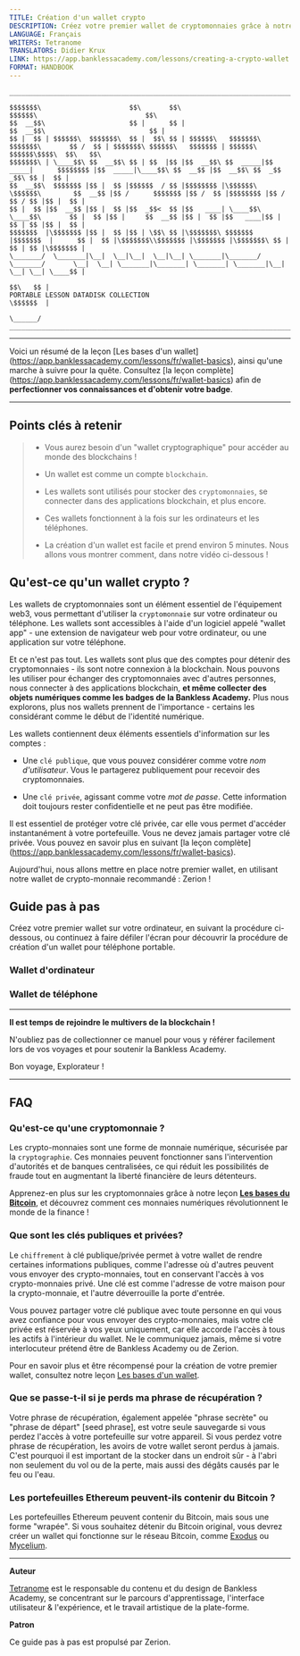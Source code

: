 ```yaml
---
TITLE: Création d'un wallet crypto
DESCRIPTION: Créez votre premier wallet de cryptomonnaies grâce à notre guide étape par étape.
LANGUAGE: Français
WRITERS: Tetranome
TRANSLATORS: Didier Krux
LINK: https://app.banklessacademy.com/lessons/creating-a-crypto-wallet
FORMAT: HANDBOOK
---
```


```
__________________________________________________________________________________________________________________________________________________________

$$$$$$$\                      $$\       $$\                                      $$$$$$\                           $$\                                   
$$  __$$\                     $$ |      $$ |                                    $$  __$$\                          $$ |                                  
$$ |  $$ | $$$$$$\  $$$$$$$\  $$ |  $$\ $$ | $$$$$$\   $$$$$$$\  $$$$$$$\       $$ /  $$ | $$$$$$$\ $$$$$$\   $$$$$$$ | $$$$$$\  $$$$$$\$$$$\  $$\   $$\ 
$$$$$$$\ | \____$$\ $$  __$$\ $$ | $$  |$$ |$$  __$$\ $$  _____|$$  _____|      $$$$$$$$ |$$  _____|\____$$\ $$  __$$ |$$  __$$\ $$  _$$  _$$\ $$ |  $$ |
$$  __$$\  $$$$$$$ |$$ |  $$ |$$$$$$  / $$ |$$$$$$$$ |\$$$$$$\  \$$$$$$\        $$  __$$ |$$ /      $$$$$$$ |$$ /  $$ |$$$$$$$$ |$$ / $$ / $$ |$$ |  $$ |
$$ |  $$ |$$  __$$ |$$ |  $$ |$$  _$$<  $$ |$$   ____| \____$$\  \____$$\       $$ |  $$ |$$ |     $$  __$$ |$$ |  $$ |$$   ____|$$ | $$ | $$ |$$ |  $$ |
$$$$$$$  |\$$$$$$$ |$$ |  $$ |$$ | \$$\ $$ |\$$$$$$$\ $$$$$$$  |$$$$$$$  |      $$ |  $$ |\$$$$$$$\\$$$$$$$ |\$$$$$$$ |\$$$$$$$\ $$ | $$ | $$ |\$$$$$$$ |
\_______/  \_______|\__|  \__|\__|  \__|\__| \_______|\_______/ \_______/       \__|  \__| \_______|\_______| \_______| \_______|\__| \__| \__| \____$$ |
                                                                                                                                               $$\   $$ |
PORTABLE LESSON DATADISK COLLECTION                                                                                                            \$$$$$$  |
                                                                                                                                                \______/
__________________________________________________________________________________________________________________________________________________________
```

---

Voici un résumé de la leçon [Les bases d'un wallet] (https://app.banklessacademy.com/lessons/fr/wallet-basics), ainsi qu'une marche à suivre pour la quête. Consultez [la leçon complète] (https://app.banklessacademy.com/lessons/fr/wallet-basics) afin de **perfectionner vos connaissances et d'obtenir votre badge**.

---

## Points clés à retenir

> - Vous aurez besoin d'un "wallet cryptographique" pour accéder au monde des blockchains !
>
> - Un wallet est comme un compte `blockchain`.
>
> - Les wallets sont utilisés pour stocker des `cryptomonnaies`, se connecter dans des applications blockchain, et plus encore.
>
> - Ces wallets fonctionnent à la fois sur les ordinateurs et les téléphones.
>
> - La création d'un wallet est facile et prend environ 5 minutes. Nous allons vous montrer comment, dans notre vidéo ci-dessous !

## Qu'est-ce qu'un wallet crypto ?

Les wallets de cryptomonnaies sont un élément essentiel de l'équipement web3, vous permettant d'utiliser la `cryptomonnaie` sur votre ordinateur ou téléphone. Les wallets sont accessibles à l'aide d'un logiciel appelé "wallet app" - une extension de navigateur web pour votre ordinateur, ou une application sur votre téléphone.

Et ce n'est pas tout. Les wallets sont plus que des comptes pour détenir des cryptomonnaies - ils sont notre connexion à la blockchain. Nous pouvons les utiliser pour échanger des cryptomonnaies avec d'autres personnes, nous connecter à des applications blockchain, **et même collecter des objets numériques comme les badges de la Bankless Academy.** Plus nous explorons, plus nos wallets prennent de l'importance - certains les considérant comme le début de l'identité numérique.

Les wallets contiennent deux éléments essentiels d'information sur les comptes :

- Une `clé publique`, que vous pouvez considérer comme votre _nom d'utilisateur_. Vous le partagerez publiquement pour recevoir des cryptomonnaies.

- Une `clé privée`, agissant comme votre _mot de passe_. Cette information doit toujours rester confidentielle et ne peut pas être modifiée.

Il est essentiel de protéger votre clé privée, car elle vous permet d'accéder instantanément à votre portefeuille. Vous ne devez jamais partager votre clé privée. Vous pouvez en savoir plus en suivant [la leçon complète] (https://app.banklessacademy.com/lessons/fr/wallet-basics).

Aujourd'hui, nous allons mettre en place notre premier wallet, en utilisant notre wallet de crypto-monnaie recommandé : Zerion !

## Guide pas à pas

Créez votre premier wallet sur votre ordinateur, en suivant la procédure ci-dessous, ou continuez à faire défiler l'écran pour découvrir la procédure de création d'un wallet pour téléphone portable.

### Wallet d'ordinateur



### Wallet de téléphone



---

**Il est temps de rejoindre le multivers de la blockchain !**

N'oubliez pas de collectionner ce manuel pour vous y référer facilement lors de vos voyages et pour soutenir la Bankless Academy.

Bon voyage, Explorateur !

---

## FAQ

### Qu'est-ce qu'une cryptomonnaie ?

Les crypto-monnaies sont une forme de monnaie numérique, sécurisée par la `cryptographie`. Ces monnaies peuvent fonctionner sans l'intervention d'autorités et de banques centralisées, ce qui réduit les possibilités de fraude tout en augmentant la liberté financière de leurs détenteurs.

Apprenez-en plus sur les cryptomonnaies grâce à notre leçon **[Les bases du Bitcoin](https://app.banklessacademy.com/lessons/fr/bitcoin-basics)**, et découvrez comment ces monnaies numériques révolutionnent le monde de la finance !

### Que sont les clés publiques et privées?

Le `chiffrement` à clé publique/privée permet à votre wallet de rendre certaines informations publiques, comme l'adresse où d'autres peuvent vous envoyer des crypto-monnaies, tout en conservant l'accès à vos crypto-monnaies privé. Une clé est comme l'adresse de votre maison pour la crypto-monnaie, et l'autre déverrouille la porte d'entrée.

Vous pouvez partager votre clé publique avec toute personne en qui vous avez confiance pour vous envoyer des crypto-monnaies, mais votre clé privée est réservée à vos yeux uniquement, car elle accorde l'accès à tous les actifs à l'intérieur du wallet. Ne le communiquez jamais, même si votre interlocuteur prétend être de Bankless Academy ou de Zerion.

Pour en savoir plus et être récompensé pour la création de votre premier wallet, consultez notre leçon [Les bases d'un wallet](https://app.banklessacademy.com/lessons/fr/wallet-basics).

### Que se passe-t-il si je perds ma phrase de récupération ?

Votre phrase de récupération, également appelée "phrase secrète" ou "phrase de départ" [seed phrase], est votre seule sauvegarde si vous perdez l'accès à votre portefeuille sur votre appareil. Si vous perdez votre phrase de récupération, les avoirs de votre wallet seront perdus à jamais. C'est pourquoi il est important de la stocker dans un endroit sûr - à l'abri non seulement du vol ou de la perte, mais aussi des dégâts causés par le feu ou l'eau.

### Les portefeuilles Ethereum peuvent-ils contenir du Bitcoin ?

Les portefeuilles Ethereum peuvent contenir du Bitcoin, mais sous une forme "wrapée". Si vous souhaitez détenir du Bitcoin original, vous devrez créer un wallet qui fonctionne sur le réseau Bitcoin, comme [Exodus](https://www.exodus.com/) ou [Mycelium](https://wallet.mycelium.com/).

---

**Auteur**

[Tetranome](https://twitter.com/Tetranome) est le responsable du contenu et du design de Bankless Academy, se concentrant sur le parcours d'apprentissage, l'interface utilisateur & l'expérience, et le travail artistique de la plate-forme.

**Patron**

Ce guide pas à pas est propulsé par Zerion.
